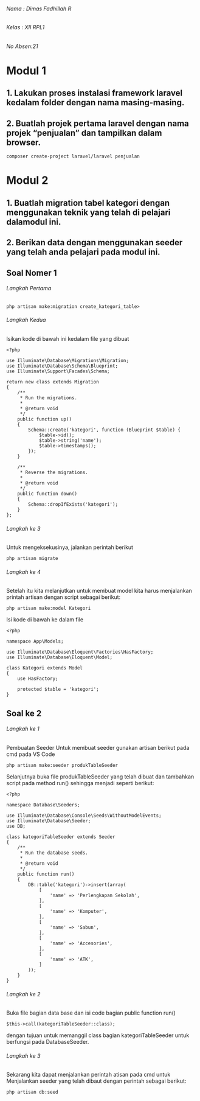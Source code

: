 ###### Nama : Dimas Fadhillah R
###### Kelas : XII RPL1
###### No Absen:21

# Modul 1

## 1. Lakukan proses instalasi framework laravel kedalam folder dengan nama masing-masing.
## 2. Buatlah projek pertama laravel dengan nama projek “penjualan” dan tampilkan dalam browser.

```
composer create-project laravel/laravel penjualan
```


# Modul 2
## 1. Buatlah migration tabel kategori dengan menggunakan teknik yang telah di pelajari dalamodul ini.
## 2. Berikan data dengan menggunakan seeder yang telah anda pelajari pada modul ini.

## Soal Nomer 1

###### Langkah Pertama
```
php artisan make:migration create_kategori_table>
```

###### Langkah Kedua
Isikan kode di bawah ini kedalam file yang dibuat
```
<?php

use Illuminate\Database\Migrations\Migration;
use Illuminate\Database\Schema\Blueprint;
use Illuminate\Support\Facades\Schema;

return new class extends Migration
{
    /**
     * Run the migrations.
     *
     * @return void
     */
    public function up()
    {
        Schema::create('kategori', function (Blueprint $table) {
            $table->id();
            $table->string('name');
            $table->timestamps();
        });
    }

    /**
     * Reverse the migrations.
     *
     * @return void
     */
    public function down()
    {
        Schema::dropIfExists('kategori');
    }
};
```

###### Langkah ke 3

Untuk mengeksekusinya, jalankan perintah berikut
```
php artisan migrate
```
###### Langkah ke 4

Setelah itu kita melanjutkan untuk membuat model kita harus menjalankan printah artisan dengan script sebagai berikut:

```
php artisan make:model Kategori
```

Isi kode di bawah ke dalam file
```
<?php

namespace App\Models;

use Illuminate\Database\Eloquent\Factories\HasFactory;
use Illuminate\Database\Eloquent\Model;

class Kategori extends Model
{
    use HasFactory;

    protected $table = 'kategori';
}
```

## Soal ke 2

###### Langkah ke 1

Pembuatan Seeder
Untuk membuat seeder gunakan artisan berikut pada cmd pada VS Code
```
php artisan make:seeder produkTableSeeder
```
Selanjutnya buka file produkTableSeeder yang telah dibuat dan tambahkan script pada method
run() sehingga menjadi seperti berikut:
```
<?php

namespace Database\Seeders;

use Illuminate\Database\Console\Seeds\WithoutModelEvents;
use Illuminate\Database\Seeder;
use DB;

class kategoriTableSeeder extends Seeder
{
    /**
     * Run the database seeds.
     *
     * @return void
     */
    public function run()
    {
        DB::table('kategori')->insert(array(
            [
                'name' => 'Perlengkapan Sekolah',
            ],
            [   
                'name' => 'Komputer',
            ],
            [   
                'name' => 'Sabun',
            ],
            [   
                'name' => 'Accesories',
            ],
            [   
                'name' => 'ATK',
            ]
        ));
    }
}
```
###### Langkah ke 2

Buka file bagian data base dan isi code bagian public function run()
```
$this->call(kategoriTableSeeder::class);
```
dengan tujuan untuk memanggil class bagian kategoriTableSeeder untuk berfungsi pada DatabaseSeeder.

###### Langkah ke 3

Sekarang kita dapat menjalankan perintah atisan pada cmd untuk Menjalankan seeder yang
telah dibaut dengan perintah sebagai berikut:
```
php artisan db:seed
```




